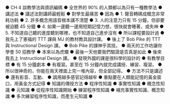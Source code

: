 ●	CH 4 談教學法與資訊編碼
●	全世界的 90% 的人類都以為只有一種教學法
●	講述法
●	講述法對講師最輕鬆
●	對學生最痛苦
●	因為
●	1. 聲音轉碼成概念非常耗功耗
●	2. 許多概念用語音根本講不清楚
●	3. 人的注意力只有 15 分鐘，但卻要被迫聽 45 分鐘
●	4. 如果一邊聽一邊用短期記憶力想，很快就會睡著，或失神
●	5. 不知道自己聽的進度聽到哪裡，也不知道自己進步沒有
●	所以課程要設計過
●	我先上了憲福的 TTT 課與 MJ 的教材教具設計課。
●	後上了 Bob Pike 的 TTT 與 Instructional Design 課。
●	Bob Pike 的課神乎其技。
●	兩天的工作坊讓你學會 50 招教學
●	本來以為虎爛
●	最後一天他要我們驗證是否真是如此
●	後來我去上 Instructional Design 課。
●	發現外國的課是很科學的設計的
●	有教學目標
●	有 15 分鐘劇本
●	有複習。甚至在 15 分鐘內就完成講授、練習、複習。
●	所以很神奇的，你能在兩天裡面上完一堆內容，但全部記得。
●	方法不只是講述
●	還有影音、互動、
●	調用越多感官記得越牢
●	重點要在人類能記憶的黃金窗口，用黃金方式記得
●	知識的傳授方法
●	程序性知識
●	事實性知識
●	概念性知識
●	元知識
●	從程序性知識開始
●	練習程序性知識
●	補充事實性知識、概念知識
●	多次練習程序性知識，而產生元知識
●
